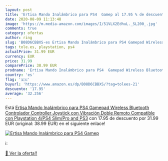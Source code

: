 ```yaml
---
layout: post
title: 'Ertisa Mando Inalámbrico para PS4  Gamep al 17.95 % de descuento'
date: 2020-08-09 11:13:48
image: 'https://m.media-amazon.com/images/I/51VLX2EdhuL._SL200_.jpg'
comments: true
category: ofertas
author: ring
slug: 'B08D6CBBXS-es Ertisa Mando Inalámbrico para PS4 Gamepad Wireless...'
tags: tole.es, playstation, ps4
actualPrice: 31.99 EUR
currency: EUR
price: 31.99
comparePrice: 38.99 EUR
prodname: 'Ertisa Mando Inalámbrico para PS4  Gamepad Wireless Bluetooth Controlador Controller Joystick con Vibración Doble Remoto Compatible con Playstation 4/PS4 Slim/Pro and PS3'
country: 'es'
flag: '🇪🇸'
buyurl: 'https://www.amazon.es/dp/B08D6CBBXS/?tag=tolees-21'
descuento: '17.95'
average: '32.256'
---
```


Está [Ertisa Mando Inalámbrico para PS4  Gamepad Wireless Bluetooth Controlador Controller Joystick con Vibración Doble Remoto Compatible con Playstation 4/PS4 Slim/Pro and PS3](https://www.amazon.es/dp/B08D6CBBXS/?tag=tolees-21) con 17.95 de descuento por 31.99 EUR (original: 38.99 EUR) en el siguiente enlace!

[![Ertisa Mando Inalámbrico para PS4  Gamep](https://m.media-amazon.com/images/I/51VLX2EdhuL._SL200_.jpg)](https://www.amazon.es/dp/B08D6CBBXS/?tag=tolees-21)

ℹ️:


[🛒 Ver la oferta!!](https://www.amazon.es/dp/B08D6CBBXS/?tag=tolees-21)
